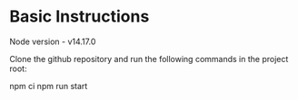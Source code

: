 # Basic Instructions
Node version - v14.17.0

Clone the github repository and run the following commands in the project root:

npm ci
npm run start
